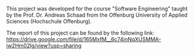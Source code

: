 This project was developed for the course "Software Engineering" taught by the 
‪Prof. Dr. Andreas Schaad from the Offenburg University of Applied Sciences
(Hochschule Offenburg).

The report of this project can be found by the following link: https://drive.google.com/file/d/165MxfM__6c74inNqXUSMMA-iw2Hm02lg/view?usp=sharing
